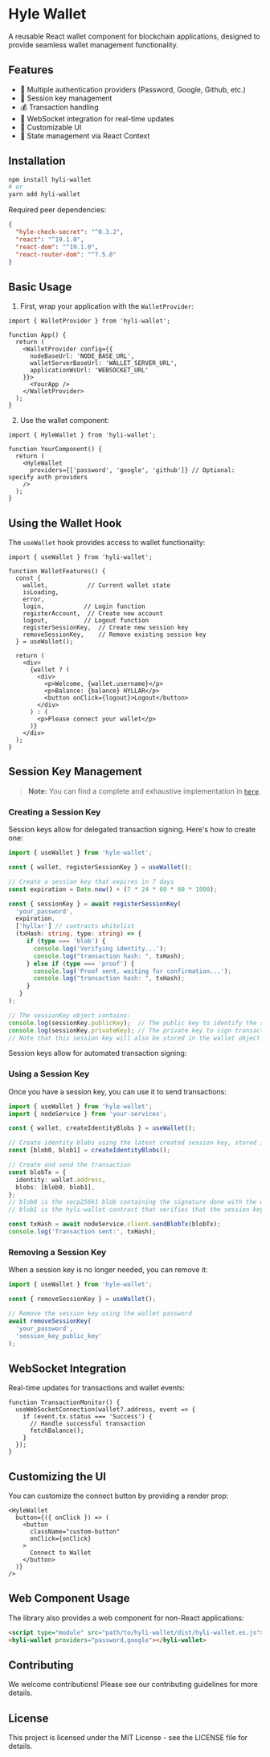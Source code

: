 # Hyle Wallet

A reusable React wallet component for blockchain applications, designed to provide seamless wallet management functionality.

## Features

- 🔐 Multiple authentication providers (Password, Google, Github, etc.)
- 🔑 Session key management
- 💰 Transaction handling
- 📡 WebSocket integration for real-time updates
- 🎨 Customizable UI
- 🔄 State management via React Context

## Installation

```bash
npm install hyli-wallet
# or
yarn add hyli-wallet
```

Required peer dependencies:
```json
{
  "hyle-check-secret": "^0.3.2",
  "react": "^19.1.0",
  "react-dom": "^19.1.0",
  "react-router-dom": "^7.5.0"
}
```

## Basic Usage

1. First, wrap your application with the `WalletProvider`:

```tsx
import { WalletProvider } from 'hyli-wallet';

function App() {
  return (
    <WalletProvider config={{
      nodeBaseUrl: 'NODE_BASE_URL',
      walletServerBaseUrl: 'WALLET_SERVER_URL',
      applicationWsUrl: 'WEBSOCKET_URL'
    }}>
      <YourApp />
    </WalletProvider>
  );
}
```

2. Use the wallet component:

```tsx
import { HyleWallet } from 'hyli-wallet';

function YourComponent() {
  return (
    <HyleWallet 
      providers={['password', 'google', 'github']} // Optional: specify auth providers
    />
  );
}
```

## Using the Wallet Hook

The `useWallet` hook provides access to wallet functionality:

```tsx
import { useWallet } from 'hyli-wallet';

function WalletFeatures() {
  const { 
    wallet,           // Current wallet state
    isLoading,
    error,
    login,           // Login function
    registerAccount,  // Create new account
    logout,          // Logout function
    registerSessionKey,  // Create new session key
    removeSessionKey,    // Remove existing session key
  } = useWallet();

  return (
    <div>
      {wallet ? (
        <div>
          <p>Welcome, {wallet.username}</p>
          <p>Balance: {balance} HYLLAR</p>
          <button onClick={logout}>Logout</button>
        </div>
      ) : (
        <p>Please connect your wallet</p>
      )}
    </div>
  );
}
```

## Session Key Management

> **Note:** 
> You can find a complete and exhaustive implementation in [`here`](../front/src/components/wallet/SessionKeys.tsx).

### Creating a Session Key

Session keys allow for delegated transaction signing. Here's how to create one:

```typescript
import { useWallet } from 'hyle-wallet';

const { wallet, registerSessionKey } = useWallet();

// Create a session key that expires in 7 days
const expiration = Date.now() + (7 * 24 * 60 * 60 * 1000);

const { sessionKey } = await registerSessionKey(
  'your_password',
  expiration,
  ['hyllar'] // contracts whitelist
  (txHash: string, type: string) => {
     if (type === 'blob') {
       console.log('Verifying identity...');
       console.log("transaction hash: ", txHash);
     } else if (type === 'proof') {
       console.log('Proof sent, waiting for confirmation...');
       console.log("transaction hash: ", txHash);
     }
   }
);

// The sessionKey object contains:
console.log(sessionKey.publicKey);  // The public key to identify the session
console.log(sessionKey.privateKey); // The private key to sign transactions
// Note that this session key will also be stored in the wallet object
```

Session keys allow for automated transaction signing:

### Using a Session Key

Once you have a session key, you can use it to send transactions:

```typescript
import { useWallet } from 'hyle-wallet';
import { nodeService } from 'your-services';

const { wallet, createIdentityBlobs } = useWallet();

// Create identity blobs using the latest created session key, stored in  `wallet` object
const [blob0, blob1] = createIdentityBlobs();

// Create and send the transaction
const blobTx = {
  identity: wallet.address,
  blobs: [blob0, blob1],
};
// blob0 is the secp256k1 blob containing the signature done with the wallet's session keu
// blob1 is the hyli-wallet contract that verifies that the session key is valid

const txHash = await nodeService.client.sendBlobTx(blobTx);
console.log('Transaction sent:', txHash);
```

### Removing a Session Key

When a session key is no longer needed, you can remove it:

```typescript
import { useWallet } from 'hyle-wallet';

const { removeSessionKey } = useWallet();

// Remove the session key using the wallet password
await removeSessionKey(
  'your_password',
  'session_key_public_key'
);
```

## WebSocket Integration

Real-time updates for transactions and wallet events:

```tsx
function TransactionMonitor() {
  useWebSocketConnection(wallet?.address, event => {
    if (event.tx.status === 'Success') {
      // Handle successful transaction
      fetchBalance();
    }
  });
}
```

## Customizing the UI

You can customize the connect button by providing a render prop:

```tsx
<HyleWallet 
  button={({ onClick }) => (
    <button 
      className="custom-button"
      onClick={onClick}
    >
      Connect to Wallet
    </button>
  )}
/>
```

## Web Component Usage

The library also provides a web component for non-React applications:

```html
<script type="module" src="path/to/hyli-wallet/dist/hyli-wallet.es.js"></script>
<hyli-wallet providers="password,google"></hyli-wallet>
```

## Contributing

We welcome contributions! Please see our contributing guidelines for more details.

## License

This project is licensed under the MIT License - see the LICENSE file for details.
